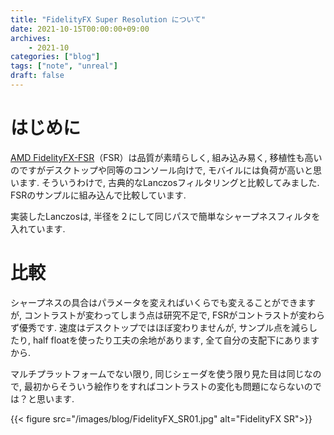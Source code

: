 ```yaml
---
title: "FidelityFX Super Resolution について"
date: 2021-10-15T00:00:00+09:00
archives:
    - 2021-10
categories: ["blog"]
tags: ["note", "unreal"]
draft: false
---
```

# はじめに
[AMD FidelityFX-FSR](https://github.com/GPUOpen-Effects/FidelityFX-FSR)（FSR）は品質が素晴らしく, 組み込み易く, 移植性も高いのですがデスクトップや同等のコンソール向けで, モバイルには負荷が高いと思います.
そういうわけで, 古典的なLanczosフィルタリングと比較してみました. FSRのサンプルに組み込んで比較しています.

実装したLanczosは, 半径を２にして同じパスで簡単なシャープネスフィルタを入れています.

# 比較
シャープネスの具合はパラメータを変えればいくらでも変えることができますが, コントラストが変わってしまう点は研究不足で, FSRがコントラストが変わらず優秀です.
速度はデスクトップではほぼ変わりませんが, サンプル点を減らしたり, half floatを使ったり工夫の余地があります, 全て自分の支配下にありますから.

マルチプラットフォームでない限り, 同じシェーダを使う限り見た目は同じなので, 最初からそういう絵作りをすればコントラストの変化も問題にならないのでは？と思います.

{{< figure src="/images/blog/FidelityFX_SR01.jpg" alt="FidelityFX SR">}}

